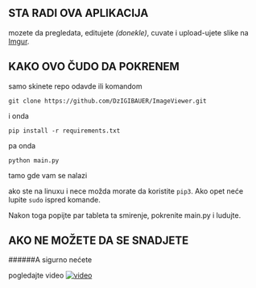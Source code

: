 ## STA RADI OVA APLIKACIJA

mozete da pregledata, editujete *(donekle)*, cuvate i upload-ujete slike na [Imgur](https://www.imgur.com).

## KAKO OVO ČUDO DA POKRENEM

samo skinete repo odavde ili komandom

```
git clone https://github.com/DzIGIBAUER/ImageViewer.git
```
i onda
```pip
pip install -r requirements.txt
```
pa onda
```
python main.py
```
tamo gde vam se nalazi 

ako ste na linuxu i nece možda morate da koristite `pip3`.
Ako opet neće lupite `sudo` ispred komande.

Nakon toga popijte par tableta ta smirenje, pokrenite main.py i ludujte.

## AKO NE MOŽETE DA SE SNADJETE
######A sigurno nećete

pogledajte video
[![video](https://img.youtube.com/vi/EhOoicyQTbE/0.jpg)](https://www.youtube.com/watch?v=EhOoicyQTbE)
